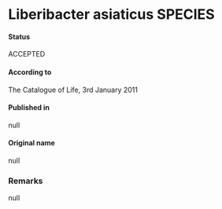 Liberibacter asiaticus SPECIES
=======

#### Status
ACCEPTED

#### According to
The Catalogue of Life, 3rd January 2011

#### Published in
null

#### Original name
null

### Remarks
null